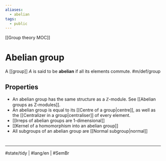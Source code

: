 ```yaml
---
aliases:
  - abelian
tags:
  - public
---
```

[[Group theory MOC]]
# Abelian group

A [[group]] $A$ is said to be **abelian** if all its elements commute. #m/def/group

## Properties

- An abelian group has the same structure as a $\mathbb{Z}$-module. See [[Abelian groups as Z-modules]].
- An abelian group is equal to its [[Centre of a group|centre]], as well as the [[Centralizer in a group|centraliser]] of every element.
- [[Irreps of abelian groups are 1-dimensional]]
- [[Kernel of a homomorphism into an abelian group]]
- All subgroups of an abelian group are [[Normal subgroup|normal]]

#
---
#state/tidy | #lang/en | #SemBr 
